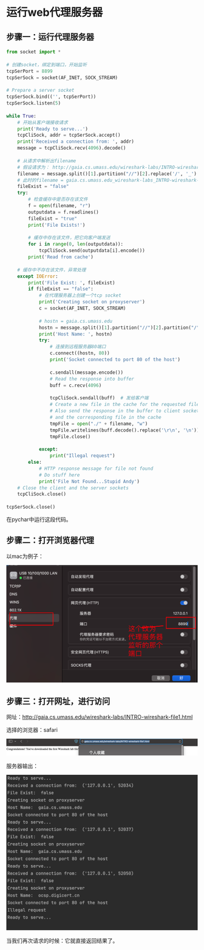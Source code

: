 # 运行web代理服务器

## 步骤一：运行代理服务器

```python
from socket import *

# 创建socket，绑定到端口，开始监听
tcpSerPort = 8899
tcpSerSock = socket(AF_INET, SOCK_STREAM)

# Prepare a server socket
tcpSerSock.bind(('', tcpSerPort))
tcpSerSock.listen(5)

while True:
    # 开始从客户端接收请求
    print('Ready to serve...')
    tcpCliSock, addr = tcpSerSock.accept()
    print('Received a connection from: ', addr)
    message = tcpCliSock.recv(4096).decode()

    # 从请求中解析出filename
    # 假设请求为： http://gaia.cs.umass.edu/wireshark-labs/INTRO-wireshark-file1.html
    filename = message.split()[1].partition("//")[2].replace('/', '_')
    # 此时的filename = gaia.cs.umass.edu_wireshark-labs_INTRO-wireshark-file1.html
    fileExist = "false"
    try:
        # 检查缓存中是否存在该文件
        f = open(filename, "r")
        outputdata = f.readlines()
        fileExist = "true"
        print('File Exists!')

        # 缓存中存在该文件，把它向客户端发送
        for i in range(0, len(outputdata)):
            tcpCliSock.send(outputdata[i].encode())
        print('Read from cache')

    # 缓存中不存在该文件，异常处理
    except IOError:
        print('File Exist: ', fileExist)
        if fileExist == "false":
            # 在代理服务器上创建一个tcp socket
            print('Creating socket on proxyserver')
            c = socket(AF_INET, SOCK_STREAM)

            # hostn = gaia.cs.umass.edu
            hostn = message.split()[1].partition("//")[2].partition("/")[0]
            print('Host Name: ', hostn)
            try:
                # 连接到远程服务器80端口
                c.connect((hostn, 80))
                print('Socket connected to port 80 of the host')

                c.sendall(message.encode())
                # Read the response into buffer
                buff = c.recv(4096)

                tcpCliSock.sendall(buff)  # 发给客户端
                # Create a new file in the cache for the requested file.
                # Also send the response in the buffer to client socket
                # and the corresponding file in the cache
                tmpFile = open("./" + filename, "w")
                tmpFile.writelines(buff.decode().replace('\r\n', '\n'))
                tmpFile.close()

            except:
                print("Illegal request")
        else:
            # HTTP response message for file not found
            # Do stuff here
            print('File Not Found...Stupid Andy')
    # Close the client and the server sockets
    tcpCliSock.close()

tcpSerSock.close()

```

在pychar中运行这段代码。

## 步骤二：打开浏览器代理

以mac为例子：

![image-20231113131957580](运行web代理服务器.assets/image-20231113131957580.png) 

## 步骤三：打开网址，进行访问

网址：http://gaia.cs.umass.edu/wireshark-labs/INTRO-wireshark-file1.html

选择的浏览器：safari

![image-20231113132112691](运行web代理服务器.assets/image-20231113132112691.png) 

服务器输出：

![image-20231113132920739](运行web代理服务器.assets/image-20231113132920739.png) 

当我们再次请求的时候：它就直接返回结果了。

